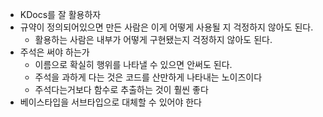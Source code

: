 - KDocs를 잘 활용하자
- 규약이 정의되어있으면 만든 사람은 이게 어떻게 사용될 지 걱정하지 않아도 된다.
    - 활용하는 사람은 내부가 어떻게 구현됐는지 걱정하지 않아도 된다.
- 주석은 써야 하는가
    - 이름으로 확실히 행위를 나타낼 수 있으면 안써도 된다.
    - 주석을 과하게 다는 것은 코드를 산만하게 나타내는 노이즈이다
    - 주석다는거보다 함수로 추출하는 것이 훨씬 좋다
- 베이스타입을 서브타입으로 대체할 수 있어야 한다
